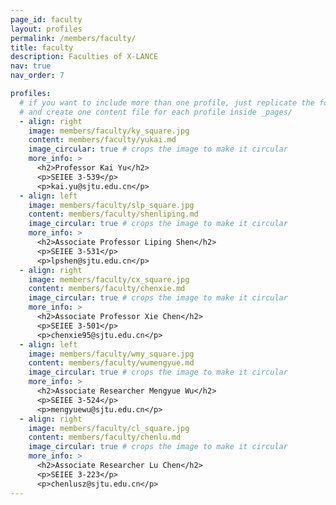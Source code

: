 ```yaml
---
page_id: faculty
layout: profiles
permalink: /members/faculty/
title: faculty
description: Faculties of X-LANCE
nav: true
nav_order: 7

profiles:
  # if you want to include more than one profile, just replicate the following block
  # and create one content file for each profile inside _pages/
  - align: right
    image: members/faculty/ky_square.jpg
    content: members/faculty/yukai.md
    image_circular: true # crops the image to make it circular
    more_info: >
      <h2>Professor Kai Yu</h2>
      <p>SEIEE 3-539</p>
      <p>kai.yu@sjtu.edu.cn</p>
  - align: left
    image: members/faculty/slp_square.jpg
    content: members/faculty/shenliping.md
    image_circular: true # crops the image to make it circular
    more_info: >
      <h2>Associate Professor Liping Shen</h2>
      <p>SEIEE 3-531</p>
      <p>lpshen@sjtu.edu.cn</p>
  - align: right
    image: members/faculty/cx_square.jpg
    content: members/faculty/chenxie.md
    image_circular: true # crops the image to make it circular
    more_info: >
      <h2>Associate Professor Xie Chen</h2>
      <p>SEIEE 3-501</p>
      <p>chenxie95@sjtu.edu.cn</p>
  - align: left
    image: members/faculty/wmy_square.jpg
    content: members/faculty/wumengyue.md
    image_circular: true # crops the image to make it circular
    more_info: >
      <h2>Associate Researcher Mengyue Wu</h2>
      <p>SEIEE 3-524</p>
      <p>mengyuewu@sjtu.edu.cn</p>
  - align: right
    image: members/faculty/cl_square.jpg
    content: members/faculty/chenlu.md
    image_circular: true # crops the image to make it circular
    more_info: >
      <h2>Associate Researcher Lu Chen</h2>
      <p>SEIEE 3-223</p>
      <p>chenlusz@sjtu.edu.cn</p>
---
```

